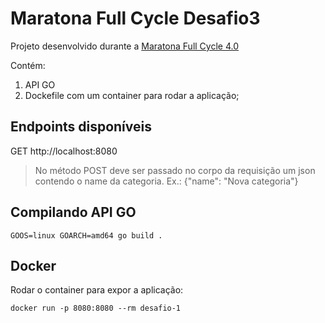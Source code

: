 # Maratona Full Cycle Desafio3

Projeto desenvolvido durante a [Maratona Full Cycle 4.0](http://maratona.fullcycle.com.br/)

Contém:

1. API GO
1. Dockefile com um container para rodar a aplicação;

## Endpoints disponíveis

GET http://localhost:8080

> No método POST deve ser passado no corpo da requisição um json contendo o name da categoria. Ex.: {"name": "Nova categoria"}


## Compilando API GO

```GOOS=linux GOARCH=amd64 go build .```

## Docker

Rodar o container para expor a aplicação:

```docker run -p 8080:8080 --rm desafio-1```
